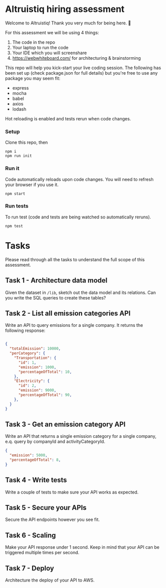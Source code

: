# Altruistiq hiring assessment
Welcome to Altruistiq! Thank you very much for being here. 🙏

For this assessment we will be using 4 things:
1. The code in the repo
2. Your laptop to run the code
2. Your IDE which you will screenshare
3. https://webwhiteboard.com/ for architecturing & brainstorming

This repo will help you kick-start your live coding session. The following has been set up (check package.json for full details) but you're free to use any package you may seem fit:

- express
- mocha
- babel
- axios
- lodash

Hot reloading is enabled and tests rerun when code changes.

### Setup
Clone this repo, then
```
npm i
npm run init
```

### Run it
Code automatically reloads upon code changes. You will need to refresh your browser if you use it.

```
npm start
```

### Run tests
To run test (code and tests are being watched so automatically reruns).
```
npm test
```

# Tasks
Please read through all the tasks to understand the full scope of this assessment.

## Task 1 - Architecture data model
Given the dataset in `/lib`, sketch out the data model and its relations.
Can you write the SQL queries to create these tables?

## Task 2 - List all emission categories API
Write an API to query emissions for a single company. It returns the following response:

```json

{
  "totalEmission": 10000,
  "perCategory": {
    "Transportation": {
      "id": 1,
      "emission": 1000,
      "percentageOfTotal": 10,
    },
    "Electricity": {
      "id": 2,
      "emission": 9000,
      "percentageOfTotal": 90,
    },  
  }
}
```

## Task 3 - Get an emission category API
Write an API that returns a single emission category for a single company, e.q. query by companyId and activityCategoryId.

```json
{
  "emission": 5000,
  "percentageOfTotal": 8,
}
```

## Task 4 - Write tests
Write a couple of tests to make sure your API works as expected.

## Task 5 - Secure your APIs
Secure the API endpoints however you see fit.

## Task 6 - Scaling
Make your API response under 1 second. Keep in mind that your API can be triggered multiple times per second.

## Task 7 - Deploy
Architecture the deploy of your API to AWS.